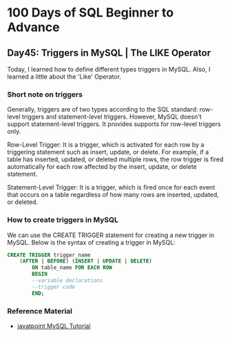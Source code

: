 # 100 Days of SQL Beginner to Advance 
## Day45: Triggers in MySQL | The LIKE Operator
Today, I learned how to define different types triggers in MySQL. Also, I learned a little about the 'Like' Operator.

### Short note on triggers
Generally, triggers are of two types according to the SQL standard: row-level triggers and statement-level triggers. However, MySQL doesn't support statement-level triggers. It provides supports for row-level triggers only.

Row-Level Trigger: It is a trigger, which is activated for each row by a triggering statement such as insert, update, or delete. For example, if a table has inserted, updated, or deleted multiple rows, the row trigger is fired automatically for each row affected by the insert, update, or delete statement.

Statement-Level Trigger: It is a trigger, which is fired once for each event that occurs on a table regardless of how many rows are inserted, updated, or deleted.

### How to create triggers in MySQL
We can use the CREATE TRIGGER statement for creating a new trigger in MySQL. Below is the syntax of creating a trigger in MySQL:

```SQL
CREATE TRIGGER trigger_name    
    (AFTER | BEFORE) (INSERT | UPDATE | DELETE)  
        ON table_name FOR EACH ROW    
        BEGIN    
        --variable declarations    
        --trigger code    
        END;
```

### Reference Material
- [javatpoint MySQL Tutorial](https://www.javatpoint.com/mysql-trigger)